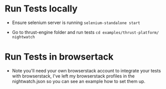 # Run Tests locally
- Ensure selenium server is running
`selenium-standalone start`

- Go to thrust-engine folder and run tests
`cd examples/thrust-platform/`
`nightwatch`


# Run Tests in browsertack
- Note you'll need your own browserstack account to integrate your tests with 
browserstack, I've left my browserstack profiles in the nightwatch.json so you can see an example
how to set them up.